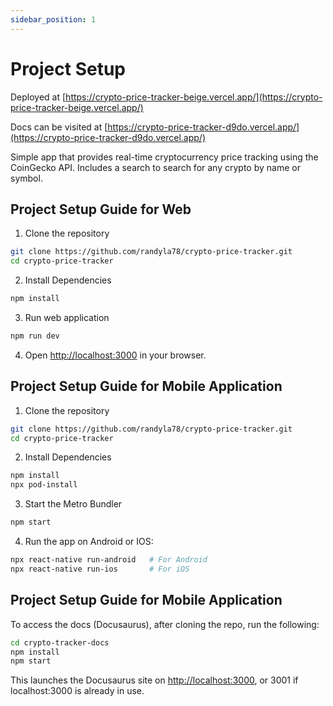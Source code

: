 ```yaml
---
sidebar_position: 1
---
```

# Project Setup

Deployed at [https://crypto-price-tracker-beige.vercel.app/](https://crypto-price-tracker-beige.vercel.app/)

Docs can be visited at [https://crypto-price-tracker-d9do.vercel.app/](https://crypto-price-tracker-d9do.vercel.app/)

Simple app that provides real-time cryptocurrency price tracking using the CoinGecko API. Includes a search to search for any crypto by name or symbol.

## Project Setup Guide for Web

1. Clone the repository

```bash
git clone https://github.com/randyla78/crypto-price-tracker.git
cd crypto-price-tracker
```

2. Install Dependencies
```bash
npm install
```

3. Run web application
```bash
npm run dev
```

4. Open [http://localhost:3000](http://localhost:3000) in your browser.



## Project Setup Guide for Mobile Application

1. Clone the repository

```bash
git clone https://github.com/randyla78/crypto-price-tracker.git
cd crypto-price-tracker
```

2. Install Dependencies
```bash
npm install
npx pod-install
```

3. Start the Metro Bundler
```bash
npm start
```

4. Run the app on Android or IOS:
```bash
npx react-native run-android   # For Android
npx react-native run-ios       # For iOS
```


## Project Setup Guide for Mobile Application
To access the docs (Docusaurus), after cloning the repo, run the following: 
```bash
cd crypto-tracker-docs
npm install
npm start
```
This launches the Docusaurus site on [http://localhost:3000](http://localhost:3000), or 3001 if localhost:3000 is already in use.